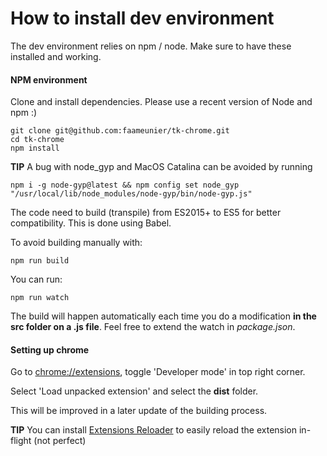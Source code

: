 # How to install dev environment
The dev environment relies on npm / node. Make sure to have these installed and working.

#### NPM environment
Clone and install dependencies.
Please use a recent version of Node and npm :)
```
git clone git@github.com:faameunier/tk-chrome.git
cd tk-chrome
npm install
```

**TIP** A bug with node_gyp and MacOS Catalina can be avoided by running 
```
npm i -g node-gyp@latest && npm config set node_gyp "/usr/local/lib/node_modules/node-gyp/bin/node-gyp.js"
```

The code need to build (transpile) from ES2015+ to ES5 for better compatibility. This is done using Babel.

To avoid building manually with:
```
npm run build
```

You can run:
```
npm run watch
```

The build will happen automatically each time you do a modification **in the src folder on a .js file**. Feel free to extend the watch in *package.json*.

#### Setting up chrome
Go to [chrome://extensions](chrome://extensions), toggle 'Developer mode' in top right corner.

Select 'Load unpacked extension' and select the **dist** folder.

This will be improved in a later update of the building process.

**TIP** You can install  [Extensions Reloader](https://chrome.google.com/webstore/detail/extensions-reloader/) to easily reload the extension in-flight (not perfect)
